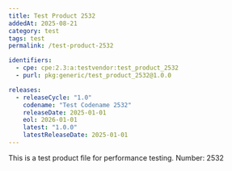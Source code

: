 ```yaml
---
title: Test Product 2532
addedAt: 2025-08-21
category: test
tags: test
permalink: /test-product-2532

identifiers:
  - cpe: cpe:2.3:a:testvendor:test_product_2532
  - purl: pkg:generic/test_product_2532@1.0.0

releases:
  - releaseCycle: "1.0"
    codename: "Test Codename 2532"
    releaseDate: 2025-01-01
    eol: 2026-01-01
    latest: "1.0.0"
    latestReleaseDate: 2025-01-01
---
```


This is a test product file for performance testing. Number: 2532
